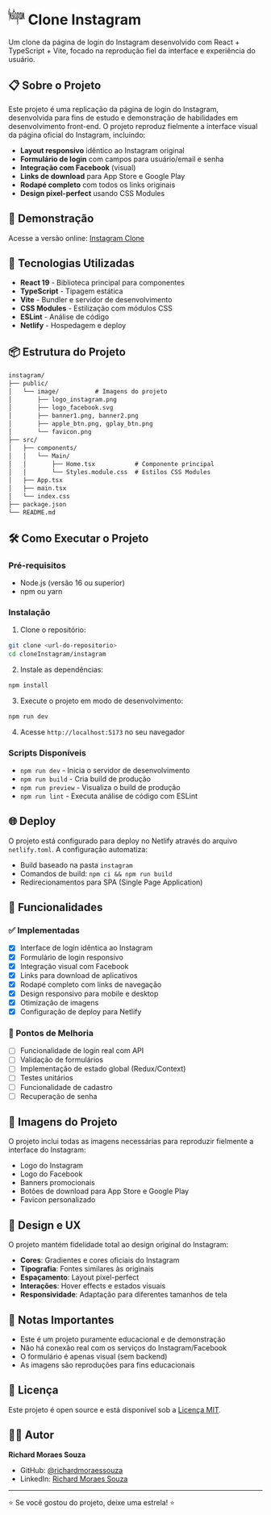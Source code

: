 # <img src="public/image/logo_instagram.png" alt="Instagram Clone" width="32" height="32"> Clone Instagram

Um clone da página de login do Instagram desenvolvido com React + TypeScript + Vite, focado na reprodução fiel da interface e experiência do usuário.

## 📋 Sobre o Projeto

Este projeto é uma replicação da página de login do Instagram, desenvolvida para fins de estudo e demonstração de habilidades em desenvolvimento front-end. O projeto reproduz fielmente a interface visual da página oficial do Instagram, incluindo:

- **Layout responsivo** idêntico ao Instagram original
- **Formulário de login** com campos para usuário/email e senha
- **Integração com Facebook** (visual)
- **Links de download** para App Store e Google Play
- **Rodapé completo** com todos os links originais
- **Design pixel-perfect** usando CSS Modules

## 🚀 Demonstração

Acesse a versão online: [Instagram Clone](https://cloneinstaproject.netlify.app/)

## 🚀 Tecnologias Utilizadas

- **React 19** - Biblioteca principal para componentes
- **TypeScript** - Tipagem estática
- **Vite** - Bundler e servidor de desenvolvimento
- **CSS Modules** - Estilização com módulos CSS
- **ESLint** - Análise de código
- **Netlify** - Hospedagem e deploy

## 📦 Estrutura do Projeto

```
instagram/
├── public/
│   └── image/          # Imagens do projeto
│       ├── logo_instagram.png
│       ├── logo_facebook.svg
│       ├── banner1.png, banner2.png
│       ├── apple_btn.png, gplay_btn.png
│       └── favicon.png
├── src/
│   ├── components/
│   │   └── Main/
│   │       ├── Home.tsx           # Componente principal
│   │       └── Styles.module.css  # Estilos CSS Modules
│   ├── App.tsx
│   ├── main.tsx
│   └── index.css
├── package.json
└── README.md
```

## 🛠️ Como Executar o Projeto

### Pré-requisitos

- Node.js (versão 16 ou superior)
- npm ou yarn

### Instalação

1. Clone o repositório:
```bash
git clone <url-do-repositorio>
cd cloneInstagram/instagram
```

2. Instale as dependências:
```bash
npm install
```

3. Execute o projeto em modo de desenvolvimento:
```bash
npm run dev
```

4. Acesse `http://localhost:5173` no seu navegador

### Scripts Disponíveis

- `npm run dev` - Inicia o servidor de desenvolvimento
- `npm run build` - Cria build de produção
- `npm run preview` - Visualiza o build de produção
- `npm run lint` - Executa análise de código com ESLint

## 🌐 Deploy

O projeto está configurado para deploy no Netlify através do arquivo `netlify.toml`. A configuração automatiza:

- Build baseado na pasta `instagram`
- Comandos de build: `npm ci && npm run build`
- Redirecionamentos para SPA (Single Page Application)

## 📱 Funcionalidades

### ✅ Implementadas

- [x] Interface de login idêntica ao Instagram
- [x] Formulário de login responsivo
- [x] Integração visual com Facebook
- [x] Links para download de aplicativos
- [x] Rodapé completo com links de navegação
- [x] Design responsivo para mobile e desktop
- [x] Otimização de imagens
- [x] Configuração de deploy para Netlify

### 🔄 Pontos de Melhoria

- [ ] Funcionalidade de login real com API
- [ ] Validação de formulários
- [ ] Implementação de estado global (Redux/Context)
- [ ] Testes unitários
- [ ] Funcionalidade de cadastro
- [ ] Recuperação de senha

## 📸 Imagens do Projeto

O projeto inclui todas as imagens necessárias para reproduzir fielmente a interface do Instagram:

- Logo do Instagram
- Logo do Facebook
- Banners promocionais
- Botões de download para App Store e Google Play
- Favicon personalizado

## 🎨 Design e UX

O projeto mantém fidelidade total ao design original do Instagram:

- **Cores**: Gradientes e cores oficiais do Instagram
- **Tipografia**: Fontes similares às originais
- **Espaçamento**: Layout pixel-perfect
- **Interações**: Hover effects e estados visuais
- **Responsividade**: Adaptação para diferentes tamanhos de tela

## 📝 Notas Importantes

- Este é um projeto puramente educacional e de demonstração
- Não há conexão real com os serviços do Instagram/Facebook
- O formulário é apenas visual (sem backend)
- As imagens são reproduções para fins educacionais

## 📜 Licença

Este projeto é open source e está disponível sob a [Licença MIT](LICENSE).

## 👨‍💻 Autor

**Richard Moraes Souza**
- GitHub: [@richardmoraessouza](https://github.com/richardmoraessouza)
- LinkedIn: [Richard Moraes Souza](https://www.linkedin.com/in/richard-moraes-souza/)

---

⭐ Se você gostou do projeto, deixe uma estrela! ⭐